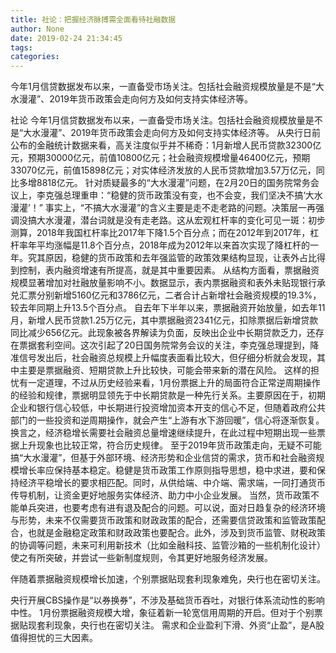 ```yaml
---
title: 社论：把握经济脉搏需全面看待社融数据
author: None
date: 2019-02-24 21:34:45
tags: 
categories: 
---
```

今年1月信贷数据发布以来，一直备受市场关注。包括社会融资规模放量是不是“大水漫灌”、2019年货币政策会走向何方及如何支持实体经济等。
<!-- more -->
社论
今年1月信贷数据发布以来，一直备受市场关注。包括社会融资规模放量是不是“大水漫灌”、2019年货币政策会走向何方及如何支持实体经济等。
从央行日前公布的金融统计数据来看，高关注度似乎并不稀奇：1月新增人民币贷款32300亿元，预期30000亿元，前值10800亿元；社会融资规模增量46400亿元，预期33070亿元，前值15898亿元；对实体经济发放的人民币贷款增加3.57万亿元，同比多增8818亿元。
针对质疑最多的“大水漫灌”问题，在2月20日的国务院常务会议上，李克强总理重申：“稳健的货币政策没有变，也不会变，我们坚决不搞‘大水漫灌’！”
事实上，“不搞大水漫灌”的含义主要是走不走老路的问题。决策层一再强调没搞大水漫灌，潜台词就是没有走老路。这从宏观杠杆率的变化可见一斑：初步测算，2018年我国杠杆率比2017年下降1.5个百分点；而在2012年到2017年，杠杆率年平均涨幅是11.8个百分点，2018年成为2012年以来首次实现了降杠杆的一年。究其原因，稳健的货币政策和去年强监管的政策效果结构显现，让表外占比得到控制，表内融资增速有所提高，就是其中重要因素。
从结构方面看，票据融资规模显著增加对社融放量影响不小。数据显示，表内票据融资和表外未贴现银行承兑汇票分别新增5160亿元和3786亿元，二者合计占新增社会融资规模的19.3%，较去年同期上升13.5个百分点。
自去年下半年以来，票据融资开始放量，如去年11月，新增人民币贷款1.25万亿元，其中票据融资2341亿元，扣除票据后新增贷款同比减少656亿元。此现象被各界解读为负面，反映出企业中长期贷款乏力，还存在票据套利空间。这次引起了20日国务院常务会议的关注，李克强总理提到，降准信号发出后，社会融资总规模上升幅度表面看比较大，但仔细分析就会发现，其中主要是票据融资、短期贷款上升比较快，可能会带来新的潜在风险。
这样的担忧有一定道理，不过从历史经验来看，1月份票据上升的局面符合正常逆周期操作的经验和规律，票据明显领先于中长期贷款是一种先行关系。主要原因在于，初期企业和银行信心较低，中长期进行投资增加资本开支的信心不足，但随着政府公共部门的一些投资和逆周期操作，就会产生“上游有水下游回暖”，信心将逐渐恢复。
换言之，经济稳增长需要社会融资总量增速继续提升，在此过程中短期出现一些票据上升现象也比较正常，符合历史规律。
至于2019年货币政策走向，无疑不可能搞“大水漫灌”，但基于外部环境、经济形势和企业信贷的需求，货币和社会融资规模增长率应保持基本稳定。稳健是货币政策工作原则指导思想，稳中求进，要和保持经济平稳增长的要求相匹配。同时，从供给端、中介端、需求端，一同打通货币传导机制，让资金更好地服务实体经济、助力中小企业发展。
当然，货币政策不能单兵突进，也要考虑有进有退及配合的问题。可以说，面对日趋复杂的经济环境与形势，未来不仅需要货币政策和财政政策的配合，还需要信贷政策和监管政策配合，也就是金融稳定政策和财政政策也要配合。此外，涉及到货币监管、财税政策的协调等问题，未来可利用新技术（比如金融科技、监管沙箱的一些机制化设计）使之有所突破，并尝试一些新制度规则，令其更好地服务经济发展。
 
 
伴随着票据融资规模增长加速，个别票据贴现套利现象难免，央行也在密切关注。
央行开展CBS操作是“以券换券”，不涉及基础货币吞吐，对银行体系流动性的影响中性。
1月份票据融资规模大增，象征着新一轮宽信用周期的开启。但对于个别票据贴现套利现象，央行也在密切关注。
需求和企业盈利下滑、外资“止盈”，是A股值得担忧的三大因素。

